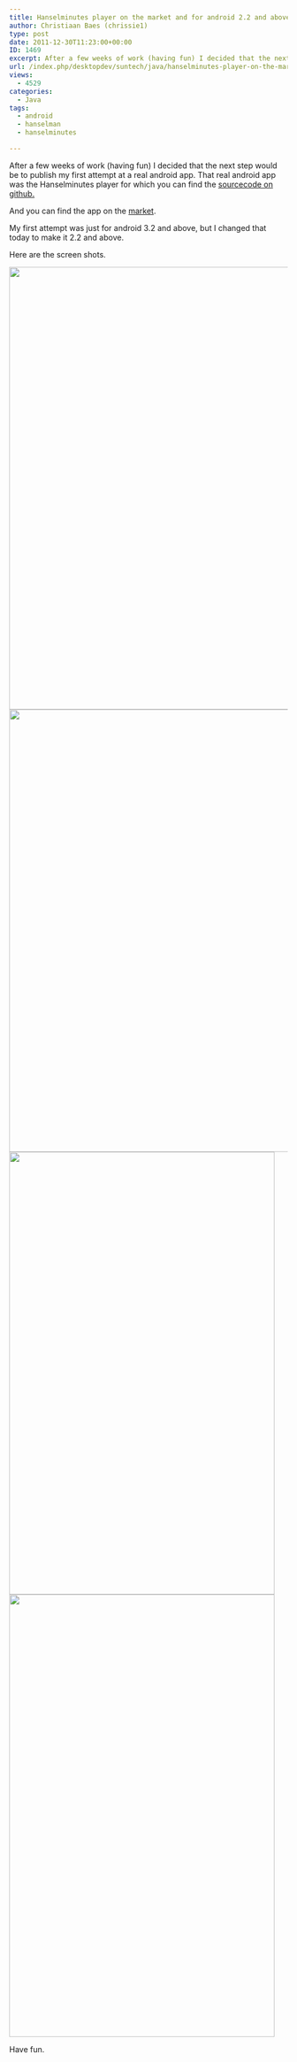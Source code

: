 ```yaml
---
title: Hanselminutes player on the market and for android 2.2 and above
author: Christiaan Baes (chrissie1)
type: post
date: 2011-12-30T11:23:00+00:00
ID: 1469
excerpt: After a few weeks of work (having fun) I decided that the next step would be to publish my first attempt at a real android app. That real android app was the Hanselminutes player for which you can find the sourcecode on github.
url: /index.php/desktopdev/suntech/java/hanselminutes-player-on-the-market/
views:
  - 4529
categories:
  - Java
tags:
  - android
  - hanselman
  - hanselminutes

---
```

After a few weeks of work (having fun) I decided that the next step would be to publish my first attempt at a real android app. That real android app was the Hanselminutes player for which you can find the [sourcecode on github.][1] 

And you can find the app on the [market][2].

My first attempt was just for android 3.2 and above, but I changed that today to make it 2.2 and above.

Here are the screen shots.

<div class="image_block">
  <a href="/wp-content/uploads/users/chrissie1/android/screenshot1.png?mtime=1325250215"><img alt="" src="/wp-content/uploads/users/chrissie1/android/screenshot1.png?mtime=1325250215" width="1280" height="800" /></a>
</div>

<div class="image_block">
  <a href="/wp-content/uploads/users/chrissie1/android/screenshot2.png?mtime=1325250233"><img alt="" src="/wp-content/uploads/users/chrissie1/android/screenshot2.png?mtime=1325250233" width="1280" height="800" /></a>
</div>

<div class="image_block">
  <a href="/wp-content/uploads/users/chrissie1/android/screenshot3.png?mtime=1325250251"><img alt="" src="/wp-content/uploads/users/chrissie1/android/screenshot3.png?mtime=1325250251" width="480" height="800" /></a>
</div>

<div class="image_block">
  <a href="/wp-content/uploads/users/chrissie1/android/screenshot4.png?mtime=1325250268"><img alt="" src="/wp-content/uploads/users/chrissie1/android/screenshot4.png?mtime=1325250268" width="480" height="800" /></a>
</div>

Have fun.

 [1]: https://github.com/chrissie1/HanselMinutesPlayer
 [2]: https://market.android.com/details?id=be.baes.hanselMinutesPlayer